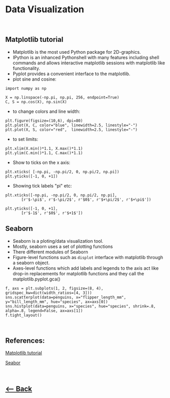 # Data Visualization

<br />

## Matplotlib tutorial
* Matplotlib is the most used Python package for 2D-graphics.
* IPython is an inhanced Pythonshell with many features including shell commands and allows interactive matplotlib sessions with matplotlib like functionality.
* Pyplot provides a convenient interface to the matplotlib.
* plot sine and cosine: 
```
import numpy as np

X = np.linspace(-np.pi, np.pi, 256, endpoint=True)
C, S = np.cos(X), np.sin(X)
```
* to change colors and line width:
```
plt.figure(figsize=(10,6), dpi=80)
plt.plot(X, C, color="blue", linewidth=2.5, linestyle="-")
plt.plot(X, S, color="red",  linewidth=2.5, linestyle="-")
```
* to set limits:

```
plt.xlim(X.min()*1.1, X.max()*1.1)
plt.ylim(C.min()*1.1, C.max()*1.1)
```
* Show to ticks on the x axis:
```
plt.xticks( [-np.pi, -np.pi/2, 0, np.pi/2, np.pi])
plt.yticks([-1, 0, +1])
```
* Showing tick labels "pi" etc:
```
plt.xticks([-np.pi, -np.pi/2, 0, np.pi/2, np.pi],
       [r'$-\pi$', r'$-\pi/2$', r'$0$', r'$+\pi/2$', r'$+\pi$'])

plt.yticks([-1, 0, +1],
       [r'$-1$', r'$0$', r'$+1$'])
```
## Seaborn
* Seaborn is a ploting/data visualization tool.
* Mostly, seaborn uses a set of plotting functions
* There different modules of Seaborn
* Figure-level functions such as `displot` interface with matplotlib through a seaborn object.
* Axes-level functions which add labels and legends to the axis act like drop-in replacements for matplotlib functions and they call the matplotlib.pyplot.gca()
```
f, axs = plt.subplots(1, 2, figsize=(8, 4), gridspec_kw=dict(width_ratios=[4, 3]))
sns.scatterplot(data=penguins, x="flipper_length_mm", y="bill_length_mm", hue="species", ax=axs[0])
sns.histplot(data=penguins, x="species", hue="species", shrink=.8, alpha=.8, legend=False, ax=axs[1])
f.tight_layout()
```

<br />

## References:

[Matplotlib tutorial](https://github.com/rougier/matplotlib-tutorial)

[Seabor](https://seaborn.pydata.org/tutorial/function_overview.html)


<br />

## [<-- Back](README.md)